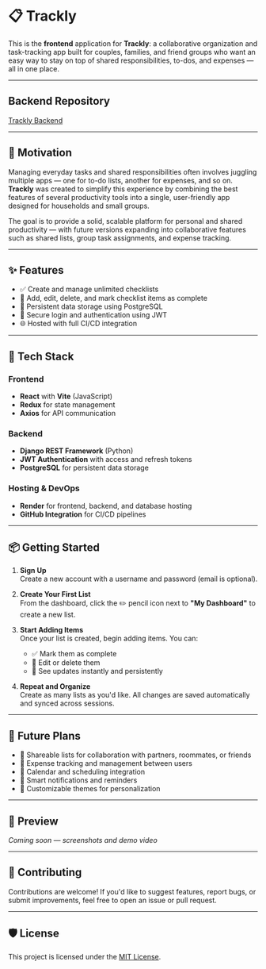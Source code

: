 # 📋 Trackly

This is the **frontend** application for **Trackly**: a collaborative organization and task-tracking app built for couples, families, and friend groups who want an easy way to stay on top of shared responsibilities, to-dos, and expenses — all in one place.

---

## Backend Repository

[Trackly Backend](https://github.com/benimmerman/tracklyBack)

---

## 🚀 Motivation

Managing everyday tasks and shared responsibilities often involves juggling multiple apps — one for to-do lists, another for expenses, and so on. **Trackly** was created to simplify this experience by combining the best features of several productivity tools into a single, user-friendly app designed for households and small groups.

The goal is to provide a solid, scalable platform for personal and shared productivity — with future versions expanding into collaborative features such as shared lists, group task assignments, and expense tracking.

---

## ✨ Features

- ✅ Create and manage unlimited checklists  
- 📝 Add, edit, delete, and mark checklist items as complete  
- 💾 Persistent data storage using PostgreSQL  
- 🔐 Secure login and authentication using JWT  
- 🌐 Hosted with full CI/CD integration  

---

## 🧰 Tech Stack

### Frontend

- **React** with **Vite** (JavaScript)
- **Redux** for state management
- **Axios** for API communication

### Backend

- **Django REST Framework** (Python)
- **JWT Authentication** with access and refresh tokens
- **PostgreSQL** for persistent data storage

### Hosting & DevOps

- **Render** for frontend, backend, and database hosting
- **GitHub Integration** for CI/CD pipelines

---

## 📦 Getting Started

1. **Sign Up**  
   Create a new account with a username and password (email is optional).

2. **Create Your First List**  
   From the dashboard, click the ✏️ pencil icon next to **"My Dashboard"** to create a new list.

3. **Start Adding Items**  
   Once your list is created, begin adding items. You can:
   - ✅ Mark them as complete
   - 📝 Edit or delete them
   - 🔄 See updates instantly and persistently

4. **Repeat and Organize**  
   Create as many lists as you'd like. All changes are saved automatically and synced across sessions.

---

## 🔮 Future Plans

- 👫 Shareable lists for collaboration with partners, roommates, or friends  
- 💸 Expense tracking and management between users  
- 📅 Calendar and scheduling integration  
- 🔔 Smart notifications and reminders  
- 🎨 Customizable themes for personalization  

---

## 📸 Preview

*Coming soon — screenshots and demo video*

---

## 🤝 Contributing

Contributions are welcome! If you'd like to suggest features, report bugs, or submit improvements, feel free to open an issue or pull request.

---

## 🛡️ License

This project is licensed under the [MIT License](LICENSE).
